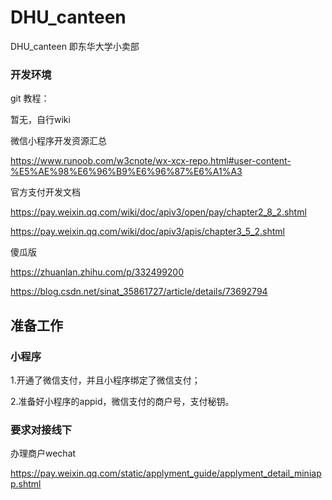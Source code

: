 # DHU_canteen


DHU_canteen 即东华大学小卖部

### 开发环境

git 教程：

暂无，自行wiki

微信小程序开发资源汇总

https://www.runoob.com/w3cnote/wx-xcx-repo.html#user-content-%E5%AE%98%E6%96%B9%E6%96%87%E6%A1%A3

官方支付开发文档

https://pay.weixin.qq.com/wiki/doc/apiv3/open/pay/chapter2_8_2.shtml

https://pay.weixin.qq.com/wiki/doc/apiv3/apis/chapter3_5_2.shtml

傻瓜版 

https://zhuanlan.zhihu.com/p/332499200

https://blog.csdn.net/sinat_35861727/article/details/73692794

## 准备工作

### 小程序

1.开通了微信支付，并且小程序绑定了微信支付；

2.准备好小程序的appid，微信支付的商户号，支付秘钥。




### 要求对接线下

办理商户wechat

https://pay.weixin.qq.com/static/applyment_guide/applyment_detail_miniapp.shtml
